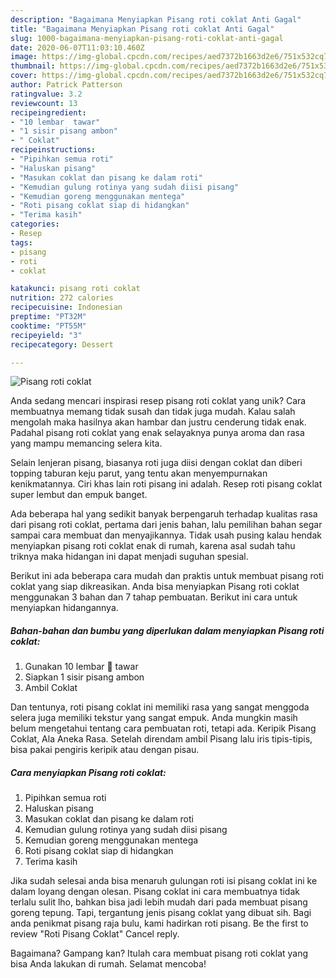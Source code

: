 ```yaml
---
description: "Bagaimana Menyiapkan Pisang roti coklat Anti Gagal"
title: "Bagaimana Menyiapkan Pisang roti coklat Anti Gagal"
slug: 1000-bagaimana-menyiapkan-pisang-roti-coklat-anti-gagal
date: 2020-06-07T11:03:10.460Z
image: https://img-global.cpcdn.com/recipes/aed7372b1663d2e6/751x532cq70/pisang-roti-coklat-foto-resep-utama.jpg
thumbnail: https://img-global.cpcdn.com/recipes/aed7372b1663d2e6/751x532cq70/pisang-roti-coklat-foto-resep-utama.jpg
cover: https://img-global.cpcdn.com/recipes/aed7372b1663d2e6/751x532cq70/pisang-roti-coklat-foto-resep-utama.jpg
author: Patrick Patterson
ratingvalue: 3.2
reviewcount: 13
recipeingredient:
- "10 lembar  tawar"
- "1 sisir pisang ambon"
- " Coklat"
recipeinstructions:
- "Pipihkan semua roti"
- "Haluskan pisang"
- "Masukan coklat dan pisang ke dalam roti"
- "Kemudian gulung rotinya yang sudah diisi pisang"
- "Kemudian goreng menggunakan mentega"
- "Roti pisang coklat siap di hidangkan"
- "Terima kasih"
categories:
- Resep
tags:
- pisang
- roti
- coklat

katakunci: pisang roti coklat 
nutrition: 272 calories
recipecuisine: Indonesian
preptime: "PT32M"
cooktime: "PT55M"
recipeyield: "3"
recipecategory: Dessert

---
```



![Pisang roti coklat](https://img-global.cpcdn.com/recipes/aed7372b1663d2e6/751x532cq70/pisang-roti-coklat-foto-resep-utama.jpg)

Anda sedang mencari inspirasi resep pisang roti coklat yang unik? Cara membuatnya memang tidak susah dan tidak juga mudah. Kalau salah mengolah maka hasilnya akan hambar dan justru cenderung tidak enak. Padahal pisang roti coklat yang enak selayaknya punya aroma dan rasa yang mampu memancing selera kita.

Selain lenjeran pisang, biasanya roti juga diisi dengan coklat dan diberi topping taburan keju parut, yang tentu akan menyempurnakan kenikmatannya. Ciri khas lain roti pisang ini adalah. Resep roti pisang coklat super lembut dan empuk banget.

Ada beberapa hal yang sedikit banyak berpengaruh terhadap kualitas rasa dari pisang roti coklat, pertama dari jenis bahan, lalu pemilihan bahan segar sampai cara membuat dan menyajikannya. Tidak usah pusing kalau hendak menyiapkan pisang roti coklat enak di rumah, karena asal sudah tahu triknya maka hidangan ini dapat menjadi suguhan spesial.


Berikut ini ada beberapa cara mudah dan praktis untuk membuat pisang roti coklat yang siap dikreasikan. Anda bisa menyiapkan Pisang roti coklat menggunakan 3 bahan dan 7 tahap pembuatan. Berikut ini cara untuk menyiapkan hidangannya.

<!--inarticleads1-->

##### Bahan-bahan dan bumbu yang diperlukan dalam menyiapkan Pisang roti coklat:

1. Gunakan 10 lembar 🍞 tawar
1. Siapkan 1 sisir pisang ambon
1. Ambil  Coklat


Dan tentunya, roti pisang coklat ini memiliki rasa yang sangat menggoda selera juga memiliki tekstur yang sangat empuk. Anda mungkin masih belum mengetahui tentang cara pembuatan roti, tetapi ada. Keripik Pisang Coklat, Ala Aneka Rasa. Setelah direndam ambil Pisang lalu iris tipis-tipis, bisa pakai pengiris keripik atau dengan pisau. 

<!--inarticleads2-->

##### Cara menyiapkan Pisang roti coklat:

1. Pipihkan semua roti
1. Haluskan pisang
1. Masukan coklat dan pisang ke dalam roti
1. Kemudian gulung rotinya yang sudah diisi pisang
1. Kemudian goreng menggunakan mentega
1. Roti pisang coklat siap di hidangkan
1. Terima kasih


Jika sudah selesai anda bisa menaruh gulungan roti isi pisang coklat ini ke dalam loyang dengan olesan. Pisang coklat ini cara membuatnya tidak terlalu sulit lho, bahkan bisa jadi lebih mudah dari pada membuat pisang goreng tepung. Tapi, tergantung jenis pisang coklat yang dibuat sih. Bagi anda penikmat pisang raja bulu, kami hadirkan roti pisang. Be the first to review &#34;Roti Pisang Coklat&#34; Cancel reply. 

Bagaimana? Gampang kan? Itulah cara membuat pisang roti coklat yang bisa Anda lakukan di rumah. Selamat mencoba!
